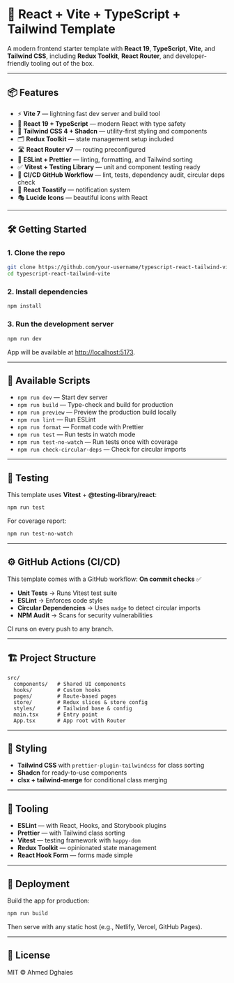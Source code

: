 # 🚀 React + Vite + TypeScript + Tailwind Template

A modern frontend starter template with **React 19**, **TypeScript**, **Vite**, and **Tailwind CSS**, including **Redux Toolkit**, **React Router**, and developer-friendly tooling out of the box.

---

## 📦 Features

- ⚡ **Vite 7** — lightning fast dev server and build tool
- 🧩 **React 19 + TypeScript** — modern React with type safety
- 🎨 **Tailwind CSS 4 + Shadcn** — utility-first styling and components
- 🗂️ **Redux Toolkit** — state management setup included
- 🛣️ **React Router v7** — routing preconfigured
- 🧹 **ESLint + Prettier** — linting, formatting, and Tailwind sorting
- ✅ **Vitest + Testing Library** — unit and component testing ready
- 🔄 **CI/CD GitHub Workflow** — lint, tests, dependency audit, circular deps check
- 🔔 **React Toastify** — notification system
- 🎭 **Lucide Icons** — beautiful icons with React

---

## 🛠️ Getting Started

### 1. Clone the repo

```bash
git clone https://github.com/your-username/typescript-react-tailwind-vite.git
cd typescript-react-tailwind-vite
```

### 2. Install dependencies

```bash
npm install
```

### 3. Run the development server

```bash
npm run dev
```

App will be available at [http://localhost:5173](http://localhost:5173).

---

## 📜 Available Scripts

- `npm run dev` — Start dev server
- `npm run build` — Type-check and build for production
- `npm run preview` — Preview the production build locally
- `npm run lint` — Run ESLint
- `npm run format` — Format code with Prettier
- `npm run test` — Run tests in watch mode
- `npm run test-no-watch` — Run tests once with coverage
- `npm run check-circular-deps` — Check for circular imports

---

## 🧪 Testing

This template uses **Vitest** + **@testing-library/react**:

```bash
npm run test
```

For coverage report:

```bash
npm run test-no-watch
```

---

## ⚙️ GitHub Actions (CI/CD)

This template comes with a GitHub workflow: **On commit checks** ✅

- **Unit Tests** → Runs Vitest test suite
- **ESLint** → Enforces code style
- **Circular Dependencies** → Uses `madge` to detect circular imports
- **NPM Audit** → Scans for security vulnerabilities

CI runs on every push to any branch.

---

## 🏗️ Project Structure

```
src/
  components/   # Shared UI components
  hooks/        # Custom hooks
  pages/        # Route-based pages
  store/        # Redux slices & store config
  styles/       # Tailwind base & config
  main.tsx      # Entry point
  App.tsx       # App root with Router
```

---

## 🎨 Styling

- **Tailwind CSS** with `prettier-plugin-tailwindcss` for class sorting
- **Shadcn** for ready-to-use components
- **clsx + tailwind-merge** for conditional class merging

---

## 🔧 Tooling

- **ESLint** — with React, Hooks, and Storybook plugins
- **Prettier** — with Tailwind class sorting
- **Vitest** — testing framework with `happy-dom`
- **Redux Toolkit** — opinionated state management
- **React Hook Form** — forms made simple

---

## 🚀 Deployment

Build the app for production:

```bash
npm run build
```

Then serve with any static host (e.g., Netlify, Vercel, GitHub Pages).

---

## 📄 License

MIT © Ahmed Dghaies
